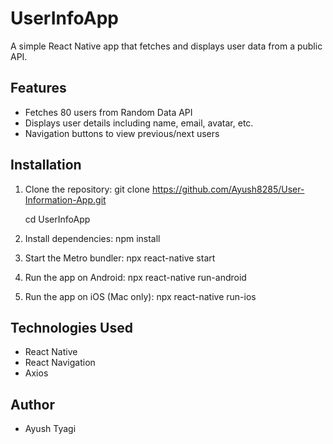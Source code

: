 # UserInfoApp

A simple React Native app that fetches and displays user data from a public API.

## Features
- Fetches 80 users from Random Data API
- Displays user details including name, email, avatar, etc.
- Navigation buttons to view previous/next users

## Installation

1. Clone the repository:
   git clone https://github.com/Ayush8285/User-Information-App.git
   
   cd UserInfoApp

3. Install dependencies:
   npm install

4. Start the Metro bundler:
   npx react-native start

5. Run the app on Android:
   npx react-native run-android

6. Run the app on iOS (Mac only):
   npx react-native run-ios

## Technologies Used
- React Native
- React Navigation
- Axios

## Author
- Ayush Tyagi
